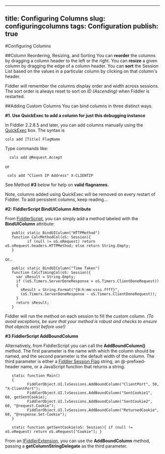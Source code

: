 <!-- http://fiddler2.com/Fiddler/help/configurecolumns.asp -->

---
title: Configuring Columns
slug: configuringcolumns
tags: Configuration
publish: true
---


#Configuring Columns

##Column Reordering, Resizing, and Sorting
You can **reorder** the columns by dragging a column header to the left or the right. You can **resize** a given column by dragging the edge of a column header. You can **sort** the Session List based on the values in a particular column by clicking on that column's header.

Fiddler will remember the columns display order and width across sessions. The sort order is always reset to sort on *ID (Ascending)* when Fiddler is restarted.

##Adding Custom Columns
You can bind columns in three distinct ways.

**#1. Use QuickExec to add a column for just this debugging instance**

In Fiddler 2.2.8.5 and later, you can add columns manually using the [QuickExec](http://fiddler2.com/Fiddler/help/quickexec.asp) box. The syntax is

    cols add [Title] FlagName 

Type commands like:

      cols add @Request.Accept
or

     cols add "Client IP Address" X-CLIENTIP

See Method **#3** below for help on **valid flagnames.**

Note, columns added using QuickExec will be removed on every restart of Fiddler. To add persistent columns, keep reading...

**#2: FiddlerScript BindUIColumn Attribute**

From [FiddlerScript](http://fiddler2.com/Fiddler/Dev/ScriptSamples.asp), you can simply add a method labeled with the **BindUIColumn** attribute:

       public static BindUIColumn("HTTPMethod")
       function CalcMethodCol(oS: Session){
              if (null != oS.oRequest) return oS.oRequest.headers.HTTPMethod; else return String.Empty; 
       }

or...

       public static BindUIColumn("Time Taken")
       function CalcTimingCol(oS: Session){
         var sResult = String.Empty;
         if ((oS.Timers.ServerDoneResponse > oS.Timers.ClientDoneRequest))
         {
           sResult = String.Format("{0:h:mm:ssss.ffff}", 
           (oS.Timers.ServerDoneResponse - oS.Timers.ClientDoneRequest));
         }
         return sResult;
       }

Fiddler will run the method on each session to fill the custom column. *(To avoid exceptions, be sure that your method is robust and checks to ensure that objects exist before use!)*

**#3 FiddlerScript AddBoundColumn**

Alternatively, from FiddlerScript you can call the **AddBoundColumn()** method.  The first parameter is the name with which the column should be named, and the second parameter is the default width of the column.  The third parameter is either a [Fiddler Session Flag](http://fiddler2.com/Fiddler/Dev/SessionFlags.asp) string, an @-prefixed-header name, or a JavaScript function that returns a string. 

       static function Main()
       {
              FiddlerObject.UI.lvSessions.AddBoundColumn("ClientPort", 50, "X-ClientPort");
              FiddlerObject.UI.lvSessions.AddBoundColumn("SentCookie1", 60, getSentCookie);
              FiddlerObject.UI.lvSessions.AddBoundColumn("SentCookie2", 60, "@request.Cookie");
              FiddlerObject.UI.lvSessions.AddBoundColumn("ReturnedCookie", 60, "@response.Set-Cookie");
       }

       static function getSentCookie(oS: Session){ if (null != oS.oRequest) return oS.oRequest["Cookie"]; }
   

From an [IFiddlerExtension](http://fiddler2.com/Fiddler/Dev/IFiddlerExtension.asp), you can use the **AddBoundColumn** method, passing a **getColumnStringDelegate** as the third parameter.